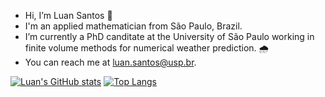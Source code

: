 - Hi, I’m Luan Santos 👋
- I'm an applied mathematician from São Paulo, Brazil.
- I’m currently a PhD canditate at the University of São Paulo working in finite volume methods for numerical weather prediction. 🌧️ 
- You can reach me at luan.santos@usp.br.

[![Luan's GitHub stats](https://github-readme-stats.vercel.app/api?username=luanfs&show_icons=true&theme=transparent)](https://github.com/luanfs/luanfs)
[![Top Langs](https://github-readme-stats.vercel.app/api/top-langs/?username=luanfs&layout=compact&theme=transparent)](https://github.com/luanfs/luanfs)

<!---
luanfs/luanfs is a ✨ special ✨ repository because its `README.md` (this file) appears on your GitHub profile.
You can click the Preview link to take a look at your changes.
--->
